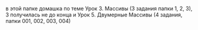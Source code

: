 ﻿в этой папке домашка  по теме Урок 3. Массивы (3 задания папки 1, 2, 3), 3 получилась не до конца
и Урок 5. Двумерные Массивы (4 задания, папки 001, 002, 003, 004)